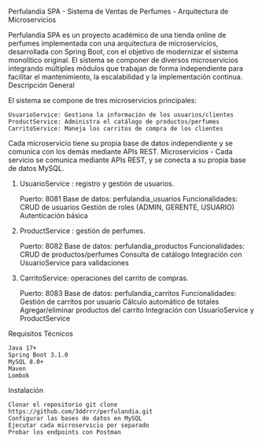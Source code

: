 Perfulandia SPA - Sistema de Ventas de Perfumes - Arquitectura de Microservicios

Perfulandia SPA es un proyecto académico de una tienda online de perfumes implementada con una arquitectura de microservicios, desarrollada con Spring Boot, con el objetivo de modernizar el sistema monolítico original. El sistema se componer de diversos microservicios integrando múltiples módulos que trabajan de forma independiente para facilitar el mantenimiento, la escalabilidad y la implementación continua.
Descripción General

El sistema se compone de tres microservicios principales:

    UsuarioService: Gestiona la información de los usuarios/clientes
    ProductService: Administra el catálogo de productos/perfumes
    CarritoService: Maneja los carritos de compra de los clientes

Cada microservicio tiene su propia base de datos independiente y se comunica con los demás mediante APIs REST.
Microservicios - Cada servicio se comunica mediante APIs REST, y se conecta a su propia base de datos MySQL.
1. UsuarioService : registro y gestión de usuarios.

    Puerto: 8081
    Base de datos: perfulandia_usuarios
    Funcionalidades:
        CRUD de usuarios
        Gestión de roles (ADMIN, GERENTE, USUARIO)
        Autenticación básica

2. ProductService : gestión de perfumes.

    Puerto: 8082
    Base de datos: perfulandia_productos
    Funcionalidades:
        CRUD de productos/perfumes
        Consulta de catálogo
        Integración con UsuarioService para validaciones

3. CarritoService: operaciones del carrito de compras.

    Puerto: 8083
    Base de datos: perfulandia_carritos
    Funcionalidades:
        Gestión de carritos por usuario
        Cálculo automático de totales
        Agregar/eliminar productos del carrito
        Integración con UsuarioService y ProductService

Requisitos Técnicos

    Java 17+
    Spring Boot 3.1.0
    MySQL 8.0+
    Maven
    Lombok

Instalación

    Clonar el repositorio git clone https://github.com/3ddrrr/perfulandia.git
    Configurar las bases de datos en MySQL
    Ejecutar cada microservicio por separado
    Probar los endpoints con Postman
